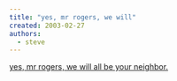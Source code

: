 ```yaml
---
title: "yes, mr rogers, we will"
created: 2003-02-27
authors: 
  - steve
---
```


[yes, mr rogers, we will all be your neighbor.](http://www.cnn.com/2003/SHOWBIZ/TV/02/27/rogers.obit/index.html)
